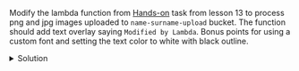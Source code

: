 Modify the lambda function from [Hands-on](lesson13.md) task from lesson 13 to process png and jpg images uploaded to `name-surname-upload` bucket. The function should add text overlay saying `Modified by Lambda`. Bonus points for using a custom font and setting the text color to white with black outline.

<details><summary>Solution</summary>

```python
import boto3

from io import BytesIO
from PIL import Image
from PIL import ImageFont
from PIL import ImageDraw
from urllib.parse import unquote_plus


def lambda_handler(event, context):
    s3 = boto3.client('s3')
    store_bucket = 'armen-manukyan-store'
    upload_bucket = event['Records'][0]['s3']['bucket']['name']
    key = unquote_plus(event['Records'][0]['s3']['object']['key'])

    extension = key.split('.')[-1].lower()
    format_map = {
        'jpeg': 'jpeg',
        'jpg': 'jpeg',
        'png': 'png',
    }
    if extension not in format_map.keys():
        return 'not an image'
    file_name = key.split('/')[-1]

    s3_obj = s3.get_object(Bucket=upload_bucket, Key=key)
    img = Image.open(s3_obj['Body'])
    drawer = ImageDraw.Draw(img)

    text = "Modified by Lambda"
    font_size = int(img.height / 20)
    font_stroke = int(font_size / 10) + 1
    font = ImageFont.truetype(
        font='fonts/Anton-Regular.ttf',  # https://fonts.google.com/specimen/Anton
        size=font_size,
    )
    text_w, text_h = drawer.textsize(text, font)
    text_pos = (
        (img.width - text_w) / 2,
        img.height - text_h - (img.height / 100),
    )
    drawer.text(
        xy=text_pos,
        text=text,
        font=font,
        stroke_width=font_stroke,
        stroke_fill=(0, 0, 0),
    )

    file_content = BytesIO()
    img.save(file_content, format=format_map[extension])
    s3.put_object(
        Bucket=store_bucket,
        Key=f'processed/{file_name}',
        Body=file_content.getvalue(),
    )

    s3.delete_object(Bucket=upload_bucket, Key=key)

```

</details>
